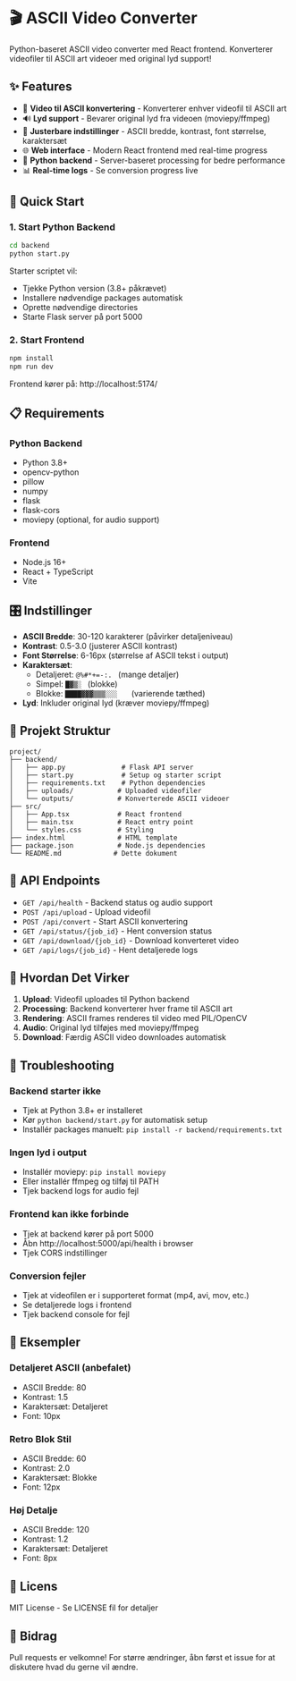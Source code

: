 # 🎬 ASCII Video Converter

Python-baseret ASCII video converter med React frontend. Konverterer videofiler til ASCII art videoer med original lyd support!

## ✨ Features

- 🎥 **Video til ASCII konvertering** - Konverterer enhver videofil til ASCII art
- 🔊 **Lyd support** - Bevarer original lyd fra videoen (moviepy/ffmpeg)
- 🎨 **Justerbare indstillinger** - ASCII bredde, kontrast, font størrelse, karaktersæt
- 🌐 **Web interface** - Modern React frontend med real-time progress
- 🐍 **Python backend** - Server-baseret processing for bedre performance
- 📊 **Real-time logs** - Se conversion progress live

## 🚀 Quick Start

### 1. Start Python Backend

```bash
cd backend
python start.py
```

Starter scriptet vil:
- Tjekke Python version (3.8+ påkrævet)
- Installere nødvendige packages automatisk
- Oprette nødvendige directories
- Starte Flask server på port 5000

### 2. Start Frontend

```bash
npm install
npm run dev
```

Frontend kører på: http://localhost:5174/

## 📋 Requirements

### Python Backend
- Python 3.8+
- opencv-python
- pillow
- numpy
- flask
- flask-cors
- moviepy (optional, for audio support)

### Frontend
- Node.js 16+
- React + TypeScript
- Vite

## 🎛️ Indstillinger

- **ASCII Bredde**: 30-120 karakterer (påvirker detaljeniveau)
- **Kontrast**: 0.5-3.0 (justerer ASCII kontrast)
- **Font Størrelse**: 6-16px (størrelse af ASCII tekst i output)
- **Karaktersæt**:
  - Detaljeret: `@%#*+=-:. ` (mange detaljer)
  - Simpel: `█▓▒░ ` (blokke)
  - Blokke: `████▓▓▓▒▒▒░░░   ` (varierende tæthed)
- **Lyd**: Inkluder original lyd (kræver moviepy/ffmpeg)

## 📁 Projekt Struktur

```
project/
├── backend/
│   ├── app.py              # Flask API server
│   ├── start.py            # Setup og starter script
│   ├── requirements.txt    # Python dependencies
│   ├── uploads/           # Uploaded videofiler
│   └── outputs/           # Konverterede ASCII videoer
├── src/
│   ├── App.tsx            # React frontend
│   ├── main.tsx           # React entry point
│   └── styles.css         # Styling
├── index.html             # HTML template
├── package.json           # Node.js dependencies
└── README.md             # Dette dokument
```

## 🔧 API Endpoints

- `GET /api/health` - Backend status og audio support
- `POST /api/upload` - Upload videofil
- `POST /api/convert` - Start ASCII konvertering
- `GET /api/status/{job_id}` - Hent conversion status
- `GET /api/download/{job_id}` - Download konverteret video
- `GET /api/logs/{job_id}` - Hent detaljerede logs

## 🎯 Hvordan Det Virker

1. **Upload**: Videofil uploades til Python backend
2. **Processing**: Backend konverterer hver frame til ASCII art
3. **Rendering**: ASCII frames renderes til video med PIL/OpenCV
4. **Audio**: Original lyd tilføjes med moviepy/ffmpeg
5. **Download**: Færdig ASCII video downloades automatisk

## 🐛 Troubleshooting

### Backend starter ikke
- Tjek at Python 3.8+ er installeret
- Kør `python backend/start.py` for automatisk setup
- Installér packages manuelt: `pip install -r backend/requirements.txt`

### Ingen lyd i output
- Installér moviepy: `pip install moviepy`
- Eller installér ffmpeg og tilføj til PATH
- Tjek backend logs for audio fejl

### Frontend kan ikke forbinde
- Tjek at backend kører på port 5000
- Åbn http://localhost:5000/api/health i browser
- Tjek CORS indstillinger

### Conversion fejler
- Tjek at videofilen er i supporteret format (mp4, avi, mov, etc.)
- Se detaljerede logs i frontend
- Tjek backend console for fejl

## 🎨 Eksempler

### Detaljeret ASCII (anbefalet)
- ASCII Bredde: 80
- Kontrast: 1.5
- Karaktersæt: Detaljeret
- Font: 10px

### Retro Blok Stil
- ASCII Bredde: 60
- Kontrast: 2.0
- Karaktersæt: Blokke
- Font: 12px

### Høj Detalje
- ASCII Bredde: 120
- Kontrast: 1.2
- Karaktersæt: Detaljeret
- Font: 8px

## 📄 Licens

MIT License - Se LICENSE fil for detaljer

## 🤝 Bidrag

Pull requests er velkomne! For større ændringer, åbn først et issue for at diskutere hvad du gerne vil ændre.

